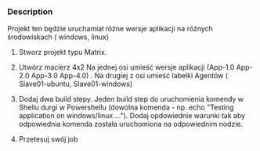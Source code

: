 ### Description ###
Projekt ten będzie uruchamiał różne wersje aplikacji na różnych środowiskach ( windows, linux)

1. Stworz projekt typu Matrix.

2. Utwórz macierz 4x2
   Na jednej osi umieść wersje aplikacji (App-1.0  App-2.0 App-3.0 App-4.0) . Na drugiej z osi umieść labelki Agentów ( Slave01-ubuntu, Slave01-windows)

3. Dodaj dwa build stepy. Jeden build step do uruchomienia komendy w Shellu durgi w Powershellu (dowolna komenda - np. echo "Testing application on windows/linux...."). Dodaj opdowiednie warunki tak aby odpowiednia komenda została uruchomiona na odpowiednim nodzie.

4. Przetesuj swój job
